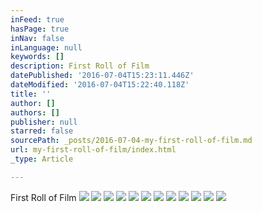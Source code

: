 ```yaml
---
inFeed: true
hasPage: true
inNav: false
inLanguage: null
keywords: []
description: First Roll of Film
datePublished: '2016-07-04T15:23:11.446Z'
dateModified: '2016-07-04T15:22:40.118Z'
title: ''
author: []
authors: []
publisher: null
starred: false
sourcePath: _posts/2016-07-04-my-first-roll-of-film.md
url: my-first-roll-of-film/index.html
_type: Article

---
```

First Roll of Film
![](https://the-grid-user-content.s3-us-west-2.amazonaws.com/2cc9e963-627a-4cb9-b2c0-d331894d5bf9.jpg)
![](https://the-grid-user-content.s3-us-west-2.amazonaws.com/47ea2c89-ada7-47ea-8f76-d4788d3f3730.jpg)
![](https://the-grid-user-content.s3-us-west-2.amazonaws.com/5db33547-1f1a-4c1f-8629-36b48a1a9476.jpg)
![](https://the-grid-user-content.s3-us-west-2.amazonaws.com/21c2db34-6a8e-431b-9e30-cd5771111d1c.jpg)
![](https://the-grid-user-content.s3-us-west-2.amazonaws.com/7dfe47f4-557d-4ba3-8a8d-6c0b7d9e750a.jpg)
![](https://the-grid-user-content.s3-us-west-2.amazonaws.com/bdf3402b-ce34-497c-8312-9fd36224fd7d.jpg)
![](https://the-grid-user-content.s3-us-west-2.amazonaws.com/84cb8f10-f496-41e7-9e55-0690e3747444.jpg)
![](https://the-grid-user-content.s3-us-west-2.amazonaws.com/b73d68e6-d635-44e2-b99d-d65eb21ed46a.jpg)
![](https://the-grid-user-content.s3-us-west-2.amazonaws.com/37f15377-f63d-4b53-9284-552f24ccab44.jpg)
![](https://the-grid-user-content.s3-us-west-2.amazonaws.com/ee0cc76b-b9fd-4e67-8c11-abc10a80f064.jpg)
![](https://the-grid-user-content.s3-us-west-2.amazonaws.com/32e49282-59ac-4b05-acd8-3bb4a080b00a.jpg)
![](https://the-grid-user-content.s3-us-west-2.amazonaws.com/289daf3b-c833-41fa-88f1-5717af38f45a.jpg)